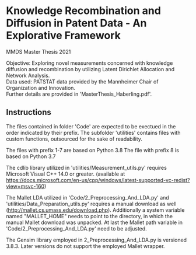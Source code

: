 # Knowledge Recombination and Diffusion in Patent Data - An Explorative Framework
MMDS Master Thesis 2021

Objective: Exploring novel measurements concerned with knowledge diffusion and recombination by utilizing Latent Dirichlet Allocation and Network Analysis.  
Data used: PATSTAT data provided by the Mannheimer Chair of Organization and Innovation.  
Further details are provided in \'MasterThesis_Haberling.pdf\'. 

## Instructions

The files contained in folder \'Code\' are expected to be exectued in the order indicated by their prefix.
The subfolder \'utilities\' contains files with custom functions, outsourced for the sake of readability.

The files with prefix 1-7 are based on Python 3.8
The file with prefix 8 is based on Python 3.7

The cdlib library utilized in \'utilities/Measurement_utils.py\' requires Microsoft Visual C++ 14.0 or greater. (available at  
https://docs.microsoft.com/en-us/cpp/windows/latest-supported-vc-redist?view=msvc-160)

The Mallet LDA utilized in \'Code/2_Preprocessing_And_LDA.py\' and \'utilities/Data_Preparation_utils.py\' requires a manual download as well (http://mallet.cs.umass.edu/download.php). Additionally a system variable named "MALLET_HOME" needs to point to the directory, in which the manual 
Mallet download was unpacked. At last the Mallet path variable in \'Code/2_Preprocessing_And_LDA.py\' need to be adjusted.

The Gensim library employed in 2_Preprocessing_And_LDA.py is versioned 3.8.3. Later versions do not support the employed Mallet wrapper.
